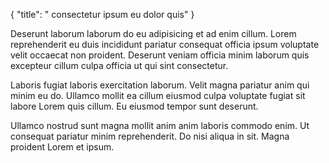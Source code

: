 {
  "title": " consectetur ipsum eu dolor quis"
}

Deserunt laborum laborum do eu adipisicing et ad enim cillum. Lorem reprehenderit eu duis incididunt pariatur consequat officia ipsum voluptate velit occaecat non proident. Deserunt veniam officia minim laborum quis excepteur cillum culpa officia ut qui sint consectetur.

Laboris fugiat laboris exercitation laborum. Velit magna pariatur anim qui minim eu do. Ullamco mollit ea cillum eiusmod culpa voluptate fugiat sit labore Lorem quis cillum. Eu eiusmod tempor sunt deserunt.

Ullamco nostrud sunt magna mollit anim anim laboris commodo enim. Ut consequat pariatur minim reprehenderit. Do nisi aliqua in sit. Magna proident Lorem et ipsum.